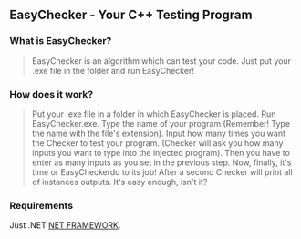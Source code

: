 ## EasyChecker - Your C++ Testing Program

### What is EasyChecker?

> EasyChecker is an algorithm which can test your code. Just put your .exe file in the folder and run EasyChecker!

### How does it work?

>Put your .exe file in a folder in which EasyChecker is placed. 
>Run EasyChecker.exe.
>Type the  name of your program (Remember! Type the name with the file's extension). 
>Input how many times you want the Checker to test your program. (Checker will ask you how many inputs you want to type into the injected program).
>Then you have to enter as many inputs as you set in the previous step.
>Now, finally, it's time or EasyCheckerdo to its job! After a second Checker will print all of instances outputs.
>It's easy enough, isn't it?

### Requirements

Just .NET [NET FRAMEWORK](https://www.microsoft.com/net/download/windows). 